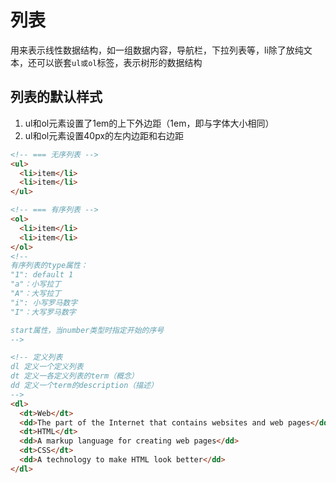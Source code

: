 # 列表
用来表示线性数据结构，如一组数据内容，导航栏，下拉列表等，li除了放纯文本，还可以嵌套`ul或ol`标签，表示树形的数据结构

## 列表的默认样式
1. ul和ol元素设置了1em的上下外边距（1em，即与字体大小相同）
2. ul和ol元素设置40px的左内边距和右边距


```html
<!-- === 无序列表 -->
<ul>
  <li>item</li>
  <li>item</li>
</ul>

<!-- === 有序列表 -->
<ol>
  <li>item</li>
  <li>item</li>
</ol>
<!-- 
有序列表的type属性：  
"1": default 1
"a"：小写拉丁
"A"：大写拉丁
"i": 小写罗马数字
"I"：大写罗马数字 

start属性，当number类型时指定开始的序号
-->

<!-- 定义列表
dl 定义一个定义列表
dt 定义一各定义列表的term（概念）
dd 定义一个term的description（描述）
-->
<dl>
  <dt>Web</dt>
  <dd>The part of the Internet that contains websites and web pages</dd>
  <dt>HTML</dt>
  <dd>A markup language for creating web pages</dd>
  <dt>CSS</dt>
  <dd>A technology to make HTML look better</dd>
</dl>
```




